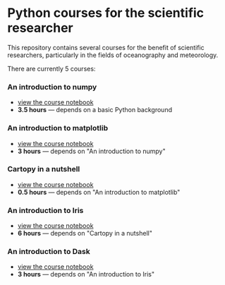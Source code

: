 Python courses for the scientific researcher
============================================

This repository contains several courses for the benefit of scientific researchers,
particularly in the fields of oceanography and meteorology.

There are currently 5 courses:

### An introduction to numpy
* [view the course notebook](http://nbviewer.ipython.org/github/SciTools/courses/blob/master/course_content/notebooks/numpy_intro.ipynb?create=1)
* **3.5 hours** &mdash; depends on a basic Python background

### An introduction to matplotlib
* [view the course notebook](http://nbviewer.ipython.org/github/SciTools/courses/blob/master/course_content/notebooks/matplotlib_intro.ipynb?create=1)
* **3 hours** &mdash; depends on "An introduction to numpy"

### Cartopy in a nutshell
* [view the course notebook](http://nbviewer.ipython.org/github/SciTools/courses/blob/master/course_content/notebooks/cartopy_intro.ipynb?create=1)
* **0.5 hours** &mdash; depends on "An introduction to matplotlib"

### An introduction to Iris
* [view the course notebook](http://nbviewer.ipython.org/github/SciTools/courses/blob/master/course_content/notebooks/iris_intro.ipynb?create=1)
* **6 hours** &mdash; depends on "Cartopy in a nutshell"

### An introduction to Dask
* [view the course notebook](http://nbviewer.jupyter.org/github/SciTools/courses/blob/dask_course/course_content/notebooks/dask_intro.ipynb?create=1)
* **3 hours** &mdash; depends on "An introduction to Iris"
